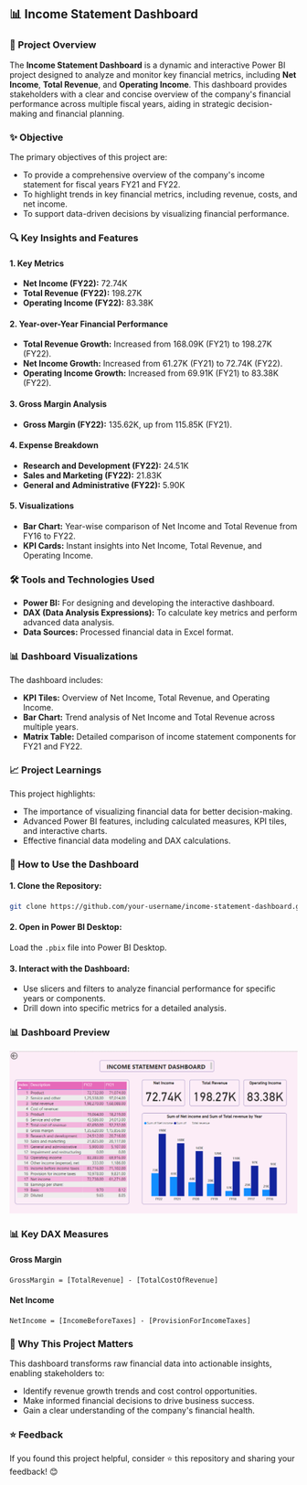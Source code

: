 ## 📊 Income Statement Dashboard

### 📜 Project Overview

The **Income Statement Dashboard** is a dynamic and interactive Power BI project designed to analyze and monitor key financial metrics, including **Net Income**, **Total Revenue**, and **Operating Income**. This dashboard provides stakeholders with a clear and concise overview of the company's financial performance across multiple fiscal years, aiding in strategic decision-making and financial planning.

### ✨ Objective

The primary objectives of this project are:
- To provide a comprehensive overview of the company's income statement for fiscal years FY21 and FY22.
- To highlight trends in key financial metrics, including revenue, costs, and net income.
- To support data-driven decisions by visualizing financial performance.

### 🔍 Key Insights and Features

#### 1. Key Metrics
- **Net Income (FY22):** 72.74K
- **Total Revenue (FY22):** 198.27K
- **Operating Income (FY22):** 83.38K

#### 2. Year-over-Year Financial Performance
- **Total Revenue Growth:** Increased from 168.09K (FY21) to 198.27K (FY22).
- **Net Income Growth:** Increased from 61.27K (FY21) to 72.74K (FY22).
- **Operating Income Growth:** Increased from 69.91K (FY21) to 83.38K (FY22).

#### 3. Gross Margin Analysis
- **Gross Margin (FY22):** 135.62K, up from 115.85K (FY21).

#### 4. Expense Breakdown
- **Research and Development (FY22):** 24.51K
- **Sales and Marketing (FY22):** 21.83K
- **General and Administrative (FY22):** 5.90K

#### 5. Visualizations
- **Bar Chart:** Year-wise comparison of Net Income and Total Revenue from FY16 to FY22.
- **KPI Cards:** Instant insights into Net Income, Total Revenue, and Operating Income.


### 🛠️ Tools and Technologies Used

- **Power BI:** For designing and developing the interactive dashboard.
- **DAX (Data Analysis Expressions):** To calculate key metrics and perform advanced data analysis.
- **Data Sources:** Processed financial data in Excel format.

### 📊 Dashboard Visualizations

The dashboard includes:
- **KPI Tiles:** Overview of Net Income, Total Revenue, and Operating Income.
- **Bar Chart:** Trend analysis of Net Income and Total Revenue across multiple years.
- **Matrix Table:** Detailed comparison of income statement components for FY21 and FY22.

### 📈 Project Learnings

This project highlights:
- The importance of visualizing financial data for better decision-making.
- Advanced Power BI features, including calculated measures, KPI tiles, and interactive charts.
- Effective financial data modeling and DAX calculations.

### 📂 How to Use the Dashboard

#### 1. Clone the Repository:
```bash
git clone https://github.com/your-username/income-statement-dashboard.git
```
#### 2. Open in Power BI Desktop:
Load the `.pbix` file into Power BI Desktop.

#### 3. Interact with the Dashboard:
- Use slicers and filters to analyze financial performance for specific years or components.
- Drill down into specific metrics for a detailed analysis.

### 📊 Dashboard Preview
![Income Statement Dashboard Preview](https://github.com/JanviDhonde/Powerbi-IncomeStatement-Dashboard/blob/main/Income%20Statement%20Dashboard.png)

### 📊 Key DAX Measures

#### Gross Margin
```DAX
GrossMargin = [TotalRevenue] - [TotalCostOfRevenue]
```

#### Net Income
```DAX
NetIncome = [IncomeBeforeTaxes] - [ProvisionForIncomeTaxes]
```

### 🌟 Why This Project Matters

This dashboard transforms raw financial data into actionable insights, enabling stakeholders to:

- Identify revenue growth trends and cost control opportunities.
- Make informed financial decisions to drive business success.
- Gain a clear understanding of the company's financial health.

### ⭐ Feedback

If you found this project helpful, consider ⭐ this repository and sharing your feedback! 😊
